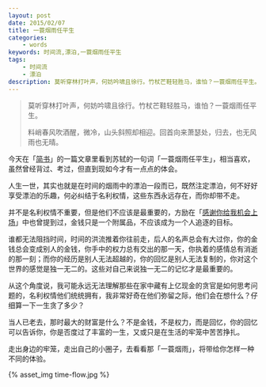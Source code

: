 ```yaml
---
layout: post
date: 2015/02/07
title: 一蓑烟雨任平生
categories: 
    - words
keywords: 时间流,漂泊,一蓑烟雨任平生
tags: 
    - 时间流
    - 漂泊
description: 莫听穿林打叶声，何妨吟啸且徐行。竹杖芒鞋轻胜马，谁怕？一蓑烟雨任平生。料峭春风吹酒醒，微冷，山头斜照却相迎。回首向来萧瑟处，归去，也无风雨也无晴。
---
```


> 莫听穿林打叶声，何妨吟啸且徐行。竹杖芒鞋轻胜马，谁怕？一蓑烟雨任平生。
>
> 料峭春风吹酒醒，微冷，山头斜照却相迎。回首向来萧瑟处，归去，也无风雨也无晴。

今天在「[简书](http://www.jianshu.com/)」的一篇文章里看到苏轼的一句词「一蓑烟雨任平生」，相当喜欢，虽然曾经背过、考过，但直到现如今才有一点点的体会。

人生一世，其实也就是在时间的烟雨中的漂泊一段而已，既然注定漂泊，何不好好享受漂泊的乐趣，何必纠结于名利权情，这些东西永远存在，而你却带不走。

并不是名利权情不重要，但是他们不应该是最重要的，方励在「[感谢你给我机会上场](http://v.youku.com/v_show/id_XNzg2MDQyNzYw.html)」中也曾提到过，金钱只是一个附属品，不应该成为一个人追逐的目标。

谁都无法阻挡时间，时间的洪流推着你往前走，后人的名声总会有大过你，你的金钱总会变成别人的金钱，你手中的权力总有交出的那一天，你执着的感情总有消逝的那一刻；而你的经历是别人无法超越的，你的回忆是别人无法复制的，你对这个世界的感觉是独一无二的。这些对自己来说独一无二的记忆才是最重要的。

从这个角度说，我可能永远无法理解那些在家中藏有上亿现金的贪官是如何思考问题的，名利权情他们统统拥有，我非常好奇在他们弥留之际，他们会在想什么？仔细算一下一生贪了多少？

当人已老去，那时最大的财富是什么？不是金钱，不是权力，而是回忆，你的回忆可以告诉你，你是否度过了丰富的一生，又或只是在生活的牢笼中苦苦挣扎。

走出身边的牢笼，走出自己的小圈子，去看看那「一蓑烟雨」，将带给你怎样一种不同的体验。

{% asset_img time-flow.jpg %}



